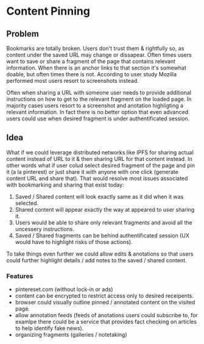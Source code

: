 # Content Pinning 

## Problem

Bookmarks are totally broken. Users don't trust them & rightfully so, as content under the saved URL may change or dissapear. Often times users want to save or share a fragment of the page that contains relevant information. When there is an anchor links to that section it's somewhat doable, but often times there is not. According to user study Mozilla performed most users resort to screenshots instead.

Often when sharing a URL with someone user needs to provide additional instructions on how to get to the relevant fragment on the loaded page. In majority cases users resort to a screenshot and anotation highligting a relevant information. In fact there is no better option that even advanced users could use when desired fragment is under authentificated session.

## Idea
 
What if we could leverage distributed networks like IPFS for sharing actual content instead of URL to it & then sharing URL for that content instead. In other words what if user colud select desired fragment of the page and pin it (a la pinterest) or just share it with anyone with one click (generate content URL and share that). That would resolve most issues associated with bookmarking and sharing that exist today:

1. Saved / Shared content will look exactly same as it did when it was selected.
2. Shared content will appear exactly the way at appeared to user sharing it.
3. Users would be able to share only relevant fragments and avoid all the uncessery instructions.
4. Saved / Shared fragments can be behind authentificated session (UX would have to highlight risks of those actions).

To take things even further we could allow edits & anotations so that users could further highlight details / add notes to the saved / shared content.

### Features
 
 - pintereset.com (without lock-in or ads)
 - content can be encrypted to restrict access only to desired receipents.
 - browser could visually outline pinned / annotated content on the visited page.
 - allow annotation feeds (feeds of anotations users could subscribe to, for examlpe there could be a service that provides fact checking on articles to help identify fake news).
 - organizing fragments (galleries / notetaking)

